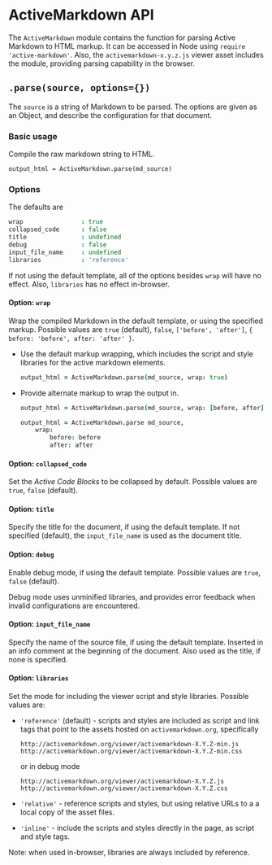 # ActiveMarkdown API

The `ActiveMarkdown` module contains the function for parsing Active Markdown to
HTML markup. It can be accessed in Node using `require 'active-markdown'`.
Also, the `activemarkdown-x.y.z.js` viewer asset includes the module, providing
parsing capability in the browser.


## `.parse(source, options={})`

The `source` is a string of Markdown to be parsed. The options are given as an
Object, and describe the configuration for that document.


### Basic usage

Compile the raw markdown string to HTML.

    output_html = ActiveMarkdown.parse(md_source)


### Options

The defaults are

```coffeescript
wrap                : true
collapsed_code      : false
title               : undefined
debug               : false
input_file_name     : undefined
libraries           : 'reference'
```

If not using the default template, all of the options besides `wrap` will have
no effect. Also, `libraries` has no effect in-browser.


#### Option: `wrap`

Wrap the compiled Markdown in the default template, or using the specified
markup. Possible values are `true` (default), `false`, `['before', 'after']`,
`{ before: 'before', after: 'after' }`.

* Use the default markup wrapping, which includes the script and style libraries
  for the active markdown elements.

  ```coffeescript
  output_html = ActiveMarkdown.parse(md_source, wrap: true)
  ```

* Provide alternate markup to wrap the output in.

  ```coffeescript
  output_html = ActiveMarkdown.parse(md_source, wrap: [before, after])
  ```

  ```coffeescript
  output_html = ActiveMarkdown.parse md_source,
      wrap:
          before: before
          after: after
  ```

#### Option: `collapsed_code`

Set the *Active Code Blocks* to be collapsed by default. Possible values are
`true`, `false` (default).


#### Option: `title`

Specify the title for the document, if using the default template. If not
specified (default), the `input_file_name` is used as the document title.


#### Option: `debug`

Enable debug mode, if using the default template. Possible values are
`true`, `false` (default).

Debug mode uses unminified libraries, and provides error feedback when invalid
configurations are encountered.


#### Option: `input_file_name`

Specify the name of the source file, if using the default template. Inserted in
an info comment at the beginning of the document. Also used as the title, if
none is specified.


#### Option: `libraries`

Set the mode for including the viewer script and style libraries. Possible
values are:

* `'reference'` (default) - scripts and styles are included as script and link
  tags that point to the assets hosted on `activemarkdown.org`, specifically

  `http://activemarkdown.org/viewer/activemarkdown-X.Y.Z-min.js` 
  `http://activemarkdown.org/viewer/activemarkdown-X.Y.Z-min.css`

  or in debug mode

  `http://activemarkdown.org/viewer/activemarkdown-X.Y.Z.js`
  `http://activemarkdown.org/viewer/activemarkdown-X.Y.Z.css`

* `'relative'` - reference scripts and styles, but using relative URLs to a
  a local copy of the asset files.

* `'inline'` - include the scripts and styles directly in the page, as
  script and style tags.

Note: when used in-browser, libraries are always included by reference.

